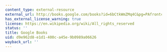 ```yaml
---
content_type: external-resource
external_url: http://books.google.com/books?id=6bCtkWmZMq4C&pg=PAfrontcover
has_external_license_warning: true
license: https://en.wikipedia.org/wiki/All_rights_reserved
status: ''
title: Google Books
uid: d9e962d8-e1d1-400c-a45e-9b0989a06626
wayback_url: ''
---
```

